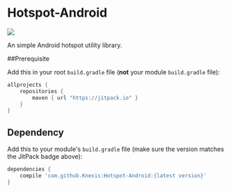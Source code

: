 # Hotspot-Android
[![](https://jitpack.io/v/Knexis/Hotspot-Android.svg)](https://jitpack.io/#Knexis/Hotspot-Android)

An simple Android hotspot utility library.

##Prerequisite

Add this in your root `build.gradle` file (**not** your module `build.gradle` file):

```gradle
allprojects {
    repositories {
        maven { url "https://jitpack.io" }
    }
}
```

## Dependency

Add this to your module's `build.gradle` file (make sure the version matches the JitPack badge above):

```gradle
dependencies {
    compile 'com.github.Knexis:Hotspot-Android:{latest version}'
}
```
